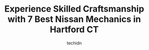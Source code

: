 ---
layout: ampstory
image: https://images.unsplash.com/photo-1594502184342-2e12f877aa73?ixlib=rb-4.0.3&ixid=MnwxMjA3fDB8MHxwaG90by1wYWdlfHx8fGVufDB8fHx8&auto=format&fit=crop&w=640&h=853&q=80
author: techidn
featured: false
description: If youre in need of trustworthy and skilled Nissan Mechanic in Hartford CT, USA, youll be pleased to discover the 7 best Nissan Mechanic in town. Their expertise and commitment to customer
title: Experience Skilled Craftsmanship with 7 Best Nissan Mechanics in Hartford CT
cover:
   title: Experience Skilled Craftsmanship with 7 Best Nissan Mechanics in Hartford CT
   subtitle: Rickpate
   background: https://images.unsplash.com/photo-1594502184342-2e12f877aa73?ixlib=rb-4.0.3&ixid=MnwxMjA3fDB8MHxwaG90by1wYWdlfHx8fGVufDB8fHx8&auto=format&fit=crop&w=640&h=853&q=80

pages: 
 - layout: thirds
   top: <h1>#1 Roggis Auto Service</h1>
   bottom: "<p>Everything about my experience with Roggis Auto was utterly amazing! Your customer service is outstanding, from the first phone call of making me feel like a valued cust</p>"
   background: https://www.knot35.com/toplist/wp-content/uploads/2023/06/best-nissan-mechanic-1-in-hartford-ct-1685839999.jpeg
   backgroundblur: true
 - layout: thirds
   top: <h1>#2 Hillside Automotive Center Inc</h1>
   bottom: "<p>54 Hillside Ave, Hartford, CT 06106, United States</p>"
   background: https://www.knot35.com/toplist/wp-content/uploads/2023/06/best-nissan-mechanic-2-in-hartford-ct-1685839999.jpeg
   cta:
      link: https://www.knot35.com/toplist/experience-skilled-craftsmanship-with-7-best-nissan-mechanics-in-hartford-ct/
      text: Experience Skilled Craftsmanship with 7 Best Nissan Mechanics in Hartford CT
 - layout: thirds
   top: <h1>#3 Prospect Foreign Car Center, Inc.</h1>
   bottom: "<p>595 Prospect Ave, Hartford, CT 06105, United States</p>"
   background: https://www.knot35.com/toplist/wp-content/uploads/2023/06/best-nissan-mechanic-3-in-hartford-ct-1685840000.jpeg
   cta:
      link: https://www.knot35.com/toplist/experience-skilled-craftsmanship-with-7-best-nissan-mechanics-in-hartford-ct/
      text: Experience Skilled Craftsmanship with 7 Best Nissan Mechanics in Hartford CT
 - layout: thirds
   top: <h1>#4 Capitol Automotive LLC</h1>
   bottom: "<p>971 Capitol Ave, Hartford, CT 06106, United States</p>"
   background: https://images.unsplash.com/photo-1620421680010-0766ff230392?ixlib=rb-4.0.3&ixid=MnwxMjA3fDB8MHxwaG90by1wYWdlfHx8fGVufDB8fHx8&auto=format&fit=crop&w=640&h=853&q=80
   cta:
      link: https://www.knot35.com/toplist/experience-skilled-craftsmanship-with-7-best-nissan-mechanics-in-hartford-ct/
      text: Experience Skilled Craftsmanship with 7 Best Nissan Mechanics in Hartford CT
 - layout: thirds
   top: <h1>#5 South Green Automotive</h1>
   bottom: "<p>880 Wethersfield Ave, Hartford, CT 06114, United States</p>"
   background: https://images.unsplash.com/photo-1618556658017-fd9c732d1360?ixlib=rb-4.0.3&ixid=MnwxMjA3fDB8MHxwaG90by1wYWdlfHx8fGVufDB8fHx8&auto=format&fit=crop&w=640&h=853&q=80
   cta:
      link: https://www.knot35.com/toplist/experience-skilled-craftsmanship-with-7-best-nissan-mechanics-in-hartford-ct/
      text: Experience Skilled Craftsmanship with 7 Best Nissan Mechanics in Hartford CT
 - layout: thirds
   top: <h1>#6 Steves Auto Repair and Used Car Dealership</h1>
   bottom: "<p>575 Windsor St, Hartford, CT 06120, United States</p>"
   background: https://images.unsplash.com/photo-1549241520-425e3dfc01cb?ixlib=rb-4.0.3&ixid=MnwxMjA3fDB8MHxwaG90by1wYWdlfHx8fGVufDB8fHx8&auto=format&fit=crop&w=640&h=853&q=80
   cta:
      link: https://www.knot35.com/toplist/experience-skilled-craftsmanship-with-7-best-nissan-mechanics-in-hartford-ct/
      text: Experience Skilled Craftsmanship with 7 Best Nissan Mechanics in Hartford CT
 - layout: thirds
   top: <h1>#7 Mannys Auto Repair LLC</h1>
   bottom: "<p>722 Wethersfield Ave B, Hartford, CT 06114, United States</p>"
   background: https://images.unsplash.com/photo-1509114397022-ed747cca3f65?ixlib=rb-4.0.3&ixid=MnwxMjA3fDB8MHxwaG90by1wYWdlfHx8fGVufDB8fHx8&auto=format&fit=crop&w=640&h=853&q=80
   cta:
      link: https://www.knot35.com/toplist/experience-skilled-craftsmanship-with-7-best-nissan-mechanics-in-hartford-ct/
      text: Experience Skilled Craftsmanship with 7 Best Nissan Mechanics in Hartford CT
 - layout: thirds
   middle: Continue reading...
   background: https://images.unsplash.com/photo-1533735380053-eb8d0759b24a?ixlib=rb-4.0.3&ixid=MnwxMjA3fDB8MHxwaG90by1wYWdlfHx8fGVufDB8fHx8&auto=format&fit=crop&w=640&h=853&q=80
   cta:
      link: https://www.knot35.com/toplist/experience-skilled-craftsmanship-with-7-best-nissan-mechanics-in-hartford-ct/
      text: Experience Skilled Craftsmanship with 7 Best Nissan Mechanics in Hartford CT
      
---